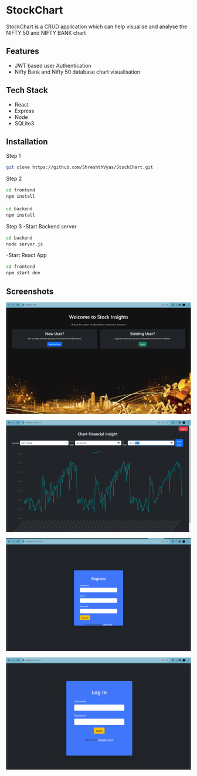 # StockChart



StockChart is a CRUD application which can help visualise and analyse the NIFTY 50 and NIFTY BANK chart


## Features

- JWT based user Authentication
- Nifty Bank and Nifty 50 database chart visualisation

## Tech Stack

- React
- Express
- Node
- SQLite3


## Installation

Step 1
```sh
git clone https://github.com/ShreshthVyas/StockChart.git
```
Step 2
```sh
cd frontend
npm install

cd backend
npm install
```
Step 3
-Start Backend server
```sh
cd backend
node server.js
```
-Start React App
```sh
cd frontend
npm start dev
```






## Screenshots

![Landing Page](https://github.com/ShreshthVyas/StockChart/blob/main/Screenshot%202024-02-19%20234513.png)

![Home Page](https://github.com/ShreshthVyas/StockChart/blob/main/Screenshot%202024-02-19%20234911.png)

![Registration page](https://github.com/ShreshthVyas/StockChart/blob/main/Screenshot%202024-02-19%20234555.png)

![Login Page](https://github.com/ShreshthVyas/StockChart/blob/main/Screenshot%202024-02-19%20234737.png)






